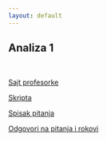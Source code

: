 ```yaml
---
layout: default
---
```


## Analiza 1

<br>

[Sajt profesorke](http://poincare.matf.bg.ac.rs/~jelena.katic/I/An1/An1-23.html)

[Skripta](http://poincare.matf.bg.ac.rs/~jelena.katic//I/An1/Skripta%20sa%20predavanja.pdf)

[Spisak pitanja](http://poincare.matf.bg.ac.rs/~jelena.katic//I/An1/pitanja2023.pdf)

[Odgovori na pitanja i rokovi](https://drive.google.com/drive/u/0/folders/1_7IQi17K3-74mP9Tt3OOVhYZWDQwmOKq)